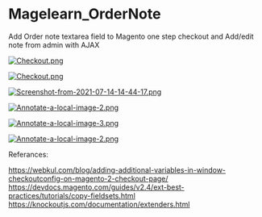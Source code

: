# Magelearn_OrderNote
Add Order note textarea field to Magento one step checkout and Add/edit note from admin with AJAX

[![Checkout.png](https://i.postimg.cc/5tK8t8SH/Checkout.png)](https://postimg.cc/CZDRPBtY)

[![Checkout.png](https://i.postimg.cc/SszVFZbQ/Checkout.png)](https://postimg.cc/62tCCfQF)

[![Screenshot-from-2021-07-14-14-44-17.png](https://i.postimg.cc/hGYM5kw3/Screenshot-from-2021-07-14-14-44-17.png)](https://postimg.cc/kVxxVp7x)

[![Annotate-a-local-image-2.png](https://i.postimg.cc/wMSLgHH7/Annotate-a-local-image-2.png)](https://postimg.cc/D4P8P9ST)

[![Annotate-a-local-image-3.png](https://i.postimg.cc/gJL35nFf/Annotate-a-local-image-3.png)](https://postimg.cc/tZy1nRg5)

[![Annotate-a-local-image-2.png](https://i.postimg.cc/5NCkv2XK/Annotate-a-local-image-2.png)](https://postimg.cc/hfKrRgbV)

Referances:

https://webkul.com/blog/adding-additional-variables-in-window-checkoutconfig-on-magento-2-checkout-page/
https://devdocs.magento.com/guides/v2.4/ext-best-practices/tutorials/copy-fieldsets.html
https://knockoutjs.com/documentation/extenders.html

